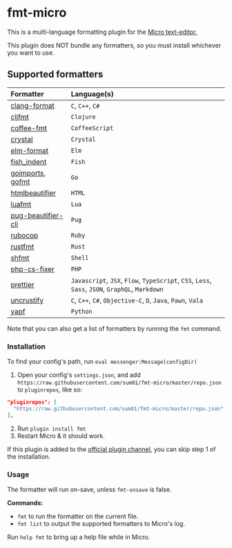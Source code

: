 # fmt-micro

This is a multi-language formatting plugin for the
[Micro text-editor.](https://github.com/zyedidia/micro)

This plugin does NOT bundle any formatters, so you must install whichever you
want to use.

## Supported formatters

| Formatter            | Language(s)                                                                                     |
| :------------------- | :---------------------------------------------------------------------------------------------- |
| [clang-format]       | `C`, `C++`, `C#`                                                                                |
| [cljfmt]             | `Clojure`                                                                                       |
| [coffee-fmt]         | `CoffeeScript`                                                                                  |
| [crystal]            | `Crystal`                                                                                       |
| [elm-format]         | `Elm`                                                                                           |
| [fish_indent]        | `Fish`                                                                                          |
| [goimports], [gofmt] | `Go`                                                                                            |
| [htmlbeautifier]     | `HTML`                                                                                          |
| [luafmt]             | `Lua`                                                                                           |
| [pug-beautifier-cli] | `Pug`                                                                                           |
| [rubocop]            | `Ruby`                                                                                          |
| [rustfmt]            | `Rust`                                                                                          |
| [shfmt]              | `Shell`                                                                                         |
| [php-cs-fixer]       | `PHP`                                                                                           |
| [prettier]           | `Javascript`, `JSX`, `Flow`, `TypeScript`, `CSS`, `Less`, `Sass`, `JSON`, `GraphQL`, `Markdown` |
| [uncrustify]         | `C`, `C++`, `C#`, `Objective-C`, `D`, `Java`, `Pawn`, `Vala`                                    |
| [yapf]               | `Python`                                                                                        |

Note that you can also get a list of formatters by running the `fmt` command.

### Installation

To find your config's path, run `eval messenger:Message(configDir)`

1. Open your config's `settings.json`, and add
   `https://raw.githubusercontent.com/sum01/fmt-micro/master/repo.json` to
   `pluginrepos`, like so:

```json
"pluginrepos": [
  "https://raw.githubusercontent.com/sum01/fmt-micro/master/repo.json"
],
```

2. Run `plugin install fmt`
3. Restart Micro & it should work.

If this plugin is added to the
[official plugin channel](https://github.com/micro-editor/plugin-channel), you
can skip step 1 of the installation.

### Usage

The formatter will run on-save, unless `fmt-onsave` is false.

**Commands:**

* `fmt` to run the formatter on the current file.
* `fmt list` to output the supported formatters to Micro's log.

Run `help fmt` to bring up a help file while in Micro.

<!-- Table links to make the table easier to read in source -->

[clang-format]: https://clang.llvm.org/docs/ClangFormat.html
[cljfmt]: https://github.com/snoe/node-cljfmt
[coffee-fmt]: https://github.com/sterpe/coffee-fmt
[crystal]: https://github.com/crystal-lang/crystal
[elm-format]: https://github.com/avh4/elm-format
[fish_indent]: https://fishshell.com/docs/current/commands.html#fish_indent
[gofmt]: https://golang.org/cmd/gofmt/
[goimports]: https://godoc.org/golang.org/x/tools/cmd/goimports
[htmlbeautifier]: https://github.com/threedaymonk/htmlbeautifier
[luafmt]: https://github.com/trixnz/lua-fmt
[pug-beautifier-cli]: https://github.com/lgaticaq/pug-beautifier-cli
[rubocop]: https://github.com/bbatsov/rubocop
[rustfmt]: https://github.com/rust-lang-nursery/rustfmt
[shfmt]: https://github.com/mvdan/sh
[php-cs-fixer]: https://github.com/friendsofphp/PHP-CS-Fixer
[prettier]: https://github.com/prettier/prettier
[uncrustify]: https://github.com/uncrustify/uncrustify
[yapf]: https://github.com/google/yapf
